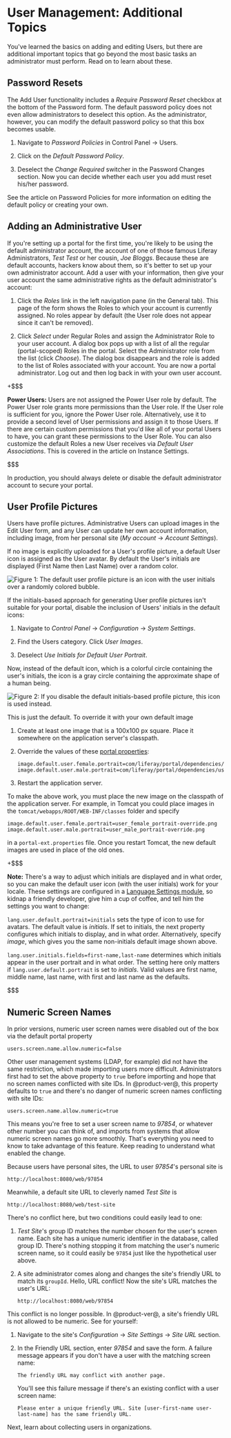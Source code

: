 # User Management: Additional Topics [](id=user-management-additional-topics)

You've learned the basics on adding and editing Users, but there are additional
important topics that go beyond the most basic tasks an administrator must
perform. Read on to learn about these. 

## Password Resets [](id=password-resets)

The Add User functionality includes a *Require Password Reset* checkbox at the
bottom of the Password form. The default password policy does not even allow
administrators to deselect this option. As the administrator, however, you can
modify the default password policy so that this box becomes usable. 

1.  Navigate to *Password Policies* in Control Panel &rarr; Users.

2.  Click on the *Default Password Policy*.

3.  Deselect the *Change Required* switcher in the Password Changes section. Now
    you can decide whether each user you add must reset his/her password. 

See the article on Password Policies for more information on editing the default
policy or creating your own.

## Adding an Administrative User [](id=adding-an-administrative-user)

If you're setting up a portal for the first time, you're likely to be
using the default administrator account, the account of one of those famous
Liferay Administrators, *Test Test* or her cousin, *Joe Bloggs*. Because these
are default accounts, hackers know about them, so it's better to set up your own
administrator account. Add a user with your information, then give your user
account the same administrative rights as the default administrator's account: 

1.  Click the *Roles* link in the left navigation pane (in the General tab).
    This page of the form shows the Roles to which your account is currently
    assigned. No roles appear by default (the User role does not appear since it
    can't be removed). 

2.  Click *Select* under Regular Roles and assign the Administrator Role to your
    user account. A dialog box pops up with a list of all the regular
    (portal-scoped) Roles in the portal. Select the Administrator role from the
    list (click *Choose*). The dialog box disappears and the role is added to
    the list of Roles associated with your account. You are now a portal
    administrator. Log out and then log back in with your own user account. 

+$$$

**Power Users:** Users are not assigned the Power User role by default. The
Power User role grants more permissions than the User role. If the User role is
sufficient for you, ignore the Power User role. Alternatively, use it to provide
a second level of User permissions and assign it to those Users. If there are
certain custom permissions that you'd like all of your portal Users to have, you
can grant these permissions to the User Role. You can also customize the default
Roles a new User receives via *Default User Associations*. This is covered in
the article on Instance Settings.

$$$

In production, you should always delete or disable the default administrator
account to secure your portal.

## User Profile Pictures [](id=user-profile-pictures)

Users have profile pictures. Administrative Users can upload images in the Edit
User form, and any User can update her own account information, including image,
from her personal site (*My account* &rarr; *Account Settings*). 

<!-- REPLACE [Figure 5: Upload images for user avatars in the Edit User form.](../../images/users-ray-avatar.png) -->

If no image is explicitly uploaded for a User's profile picture, a default User
icon is assigned as the User avatar. By default the User's initials are
displayed (First Name then Last Name) over a random color.

![Figure 1: The default user profile picture is an icon with the user initials over a randomly colored bubble.](../../../images/users-default-user-image.png)

If the initials-based approach for generating User profile pictures isn't
suitable for your portal, disable the inclusion of Users' initials in the
default icons: 

1.  Navigate to *Control Panel* &rarr; *Configuration* &rarr; *System Settings*. 

2.  Find the Users category. Click *User Images*.

3.  Deselect *Use Initials for Default User Portrait*.

Now, instead of the default icon, which is a colorful circle containing the
user's initials, the icon is a gray circle containing the approximate shape of a
human being.

![Figure 2: If you disable the default initials-based profile picture, this icon is used instead.](../../../images/user-image-not-initials.png)

This is just the default. To override it with your own default image

1.  Create at least one image that is a 100x100 px square. Place it somewhere on
    the application server's classpath.

2.  Override the values of these 
[portal properties](https://docs.liferay.com/portal/7.1-latest/propertiesdoc/portal.properties.html):
     
        image.default.user.female.portrait=com/liferay/portal/dependencies/user_female_portrait.png
        image.default.user.male.portrait=com/liferay/portal/dependencies/user_male_portrait.png

3.  Restart the application server.

To make the above work, you must place the new image on the classpath of the
application server. For example, in Tomcat you could place images in the
`tomcat/webapps/ROOT/WEB-INF/classes` folder and specify 

    image.default.user.female.portrait=user_female_portrait-override.png
    image.default.user.male.portrait=user_male_portrait-override.png

in a `portal-ext.properties` file. Once you restart Tomcat, the new default
images are used in place of the old ones.

+$$$

**Note:** There's a way to adjust which initials are displayed and in what
order, so you can make the default user icon (with the user initials) work
for your locale. These settings are configured in a 
[Language Settings module](/develop/tutorials/-/knowledge_base/7-1/using-liferays-language-settings),
so kidnap a friendly developer, give him a cup of coffee, and tell him the
settings you want to change:

`lang.user.default.portrait=initials` sets the type of icon to use for avatars.
The default value is *initials*. If set to initials, the next property
configures which initials to display, and in what order. Alternatively, specify
*image*, which gives you the same non-initials default image shown above.

`lang.user.initials.fields=first-name,last-name` determines which initials
appear in the user portrait and in what order. The setting here only matters if
`lang.user.default.portrait` is set to *initials*.  Valid values are first name,
middle name, last name, with first and last name as the defaults.

$$$

## Numeric Screen Names [](id=numeric-screen-names)

In prior versions, numeric user screen names were disabled out of the box via
the default portal property

    users.screen.name.allow.numeric=false

Other user management systems (LDAP, for example) did not have the same
restriction, which made importing users more difficult. Administrators first had
to set the  above property to `true` before importing and hope that no screen
names conflicted with site IDs. In @product-ver@, this property defaults to
`true` and there's no danger of numeric screen names conflicting with site IDs:

    users.screen.name.allow.numeric=true

This means you're free to set a user screen name to *97854*, or whatever other
number you can think of, and imports from systems that allow numeric screen
names go more smoothly. That's everything you need to know to take advantage of
this feature. Keep reading to understand what enabled the change.

Because users have personal sites, the URL to user *97854*'s personal site is

    http://localhost:8080/web/97854

Meanwhile, a default site URL to cleverly named *Test Site* is

    http://localhost:8080/web/test-site

There's no conflict here, but two conditions could easily lead to one:

1.  *Test Site*'s group ID matches the number chosen for the user's screen
    name. Each site has a unique numeric identifier in the database, called
    group ID. There's nothing stopping it from matching the user's numeric
    screen name, so it could easily be `97854` just like the hypothetical user
    above.

2.  A site administrator comes along and changes the site's friendly URL to
    match its `groupId`. Hello, URL conflict! Now the site's URL matches the
    user's URL:

        http://localhost:8080/web/97854

This conflict is no longer possible. In @product-ver@, a site's friendly URL
is not allowed to be numeric. See for yourself:

1.  Navigate to the site's *Configuration* &rarr; *Site Settings* &rarr; *Site URL*
    section.

2.  In the Friendly URL section, enter *97854* and save the form. A failure
    message appears if you don't have a user with the matching screen name:

        The friendly URL may conflict with another page.

    You'll see this failure message if there's an existing conflict with a user
    screen name:

        Please enter a unique friendly URL. Site [user-first-name user-last-name] has the same friendly URL.

Next, learn about collecting users in organizations.
